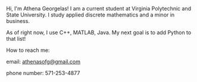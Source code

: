 Hi, I'm Athena Georgelas!
I am a current student at Virginia Polytechnic and State University.
I study applied discrete mathematics and a minor in business.

As of right now, I use C++, MATLAB, Java.
My next goal is to add Python to that list!

How to reach me:

email: athenasofg@gmail.com

phone number: 571-253-4877
